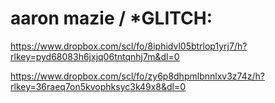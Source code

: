 # aaron mazie / *GLITCH:

https://www.dropbox.com/scl/fo/8iphidvl05btrlop1yrj7/h?rlkey=pyd68083h6jxjq06tntqnhj7m&dl=0

https://www.dropbox.com/scl/fo/zy6p8dhpmlbnnlxv3z74z/h?rlkey=36raeq7on5kvophksyc3k49x8&dl=0
